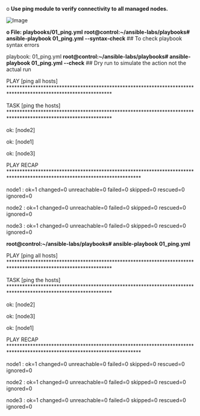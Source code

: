 o	**Use ping module to verify connectivity to all managed nodes.**

![Image](https://github.com/user-attachments/assets/de33d8fc-6c48-4055-bcb3-6229ea680d15)


**o	File: playbooks/01_ping.yml**
**root@control:~/ansible-labs/playbooks# ansible-playbook 01_ping.yml --syntax-check**  ## To check playbook syntax errors

playbook: 01_ping.yml
**root@control:~/ansible-labs/playbooks# ansible-playbook 01_ping.yml --check**  ## Dry run to simulate the action not the actual run

PLAY [ping all hosts] ***************************************************************************************************************

TASK [ping the hosts] ***************************************************************************************************************

ok: [node2]

ok: [node1]

ok: [node3]


PLAY RECAP **************************************************************************************************************************

node1                      : ok=1    changed=0    unreachable=0    failed=0    skipped=0    rescued=0    ignored=0

node2                      : ok=1    changed=0    unreachable=0    failed=0    skipped=0    rescued=0    ignored=0

node3                      : ok=1    changed=0    unreachable=0    failed=0    skipped=0    rescued=0    ignored=0


**root@control:~/ansible-labs/playbooks# ansible-playbook 01_ping.yml**

PLAY [ping all hosts] ***************************************************************************************************************

TASK [ping the hosts] ***************************************************************************************************************

ok: [node2]

ok: [node3]

ok: [node1]


PLAY RECAP **************************************************************************************************************************

node1                      : ok=1    changed=0    unreachable=0    failed=0    skipped=0    rescued=0    ignored=0

node2                      : ok=1    changed=0    unreachable=0    failed=0    skipped=0    rescued=0    ignored=0

node3                      : ok=1    changed=0    unreachable=0    failed=0    skipped=0    rescued=0    ignored=0

